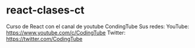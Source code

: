 # react-clases-ct
Curso de React con el canal de youtube CondingTube
Sus redes:
YouTube: https://www.youtube.com/c/CodingTube
Twitter: https://twitter.com/CodingTube